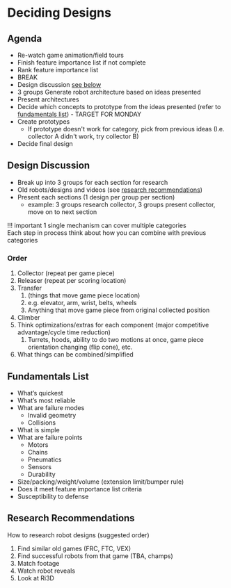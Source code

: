 # Deciding Designs

## Agenda

- Re-watch game animation/field tours
- Finish feature importance list if not complete
- Rank feature importance list
- BREAK
- Design discussion [see below](#design-discussion)
- 3 groups Generate robot architecture based on ideas presented
- Present architectures
- Decide which concepts to prototype from the ideas presented (refer to [fundamentals list](#fundamentals-list)) - TARGET FOR MONDAY
- Create prototypes
  - If prototype doesn't work for category, pick from previous ideas (I.e. collector A didn't work, try collector B)
- Decide final design

## Design Discussion

- Break up into 3 groups for each section for research
- Old robots/designs and videos (see [research recommendations](#research-recommendations))
- Present each sections (1 design per group per section)
  - example: 3 groups research collector, 3 groups present collector, move on to next section

!!! important
    1 single mechanism can cover multiple categories  
    Each step in process think about how you can combine with previous categories

### Order

1. Collector (repeat per game piece)
2. Releaser (repeat per scoring location)
3. Transfer
    1. (things that move game piece location)
    2. e.g. elevator, arm, wrist, belts, wheels
    3. Anything that move game piece from original collected position
4. Climber
5. Think optimizations/extras for each component (major competitive advantage/cycle time reduction)
    1. Turrets, hoods, ability to do two motions at once, game piece orientation changing (flip cone), etc.
6. What things can be combined/simplified

## Fundamentals List

- What’s quickest
- What’s most reliable
- What are failure modes
    - Invalid geometry
    - Collisions
- What is simple
- What are failure points
    - Motors
    - Chains
    - Pneumatics
    - Sensors
    - Durability
- Size/packing/weight/volume (extension limit/bumper rule)
- Does it meet feature importance list criteria
- Susceptibility to defense 


## Research Recommendations 

How to research robot designs (suggested order)

1. Find similar old games (FRC, FTC, VEX)
2. Find successful robots from that game (TBA, champs)
3. Match footage
4. Watch robot reveals
5. Look at Ri3D
